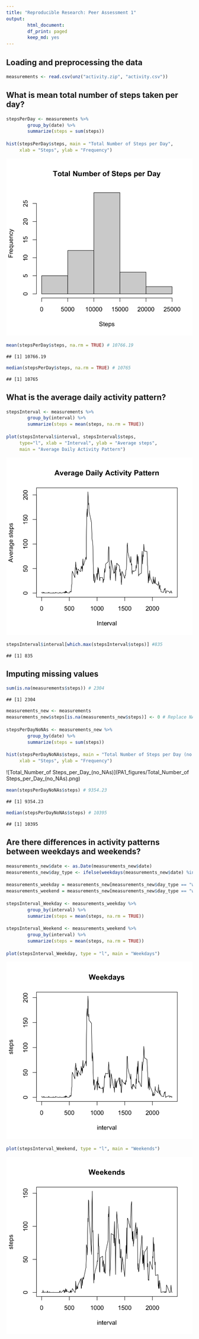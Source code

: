 ```yaml
---
title: "Reproducible Research: Peer Assessment 1"
output:
        html_document: 
        df_print: paged
        keep_md: yes
---
```


## Loading and preprocessing the data

```r
measurements <- read.csv(unz("activity.zip", "activity.csv"))
```
## What is mean total number of steps taken per day?

```r
stepsPerDay <- measurements %>%
        group_by(date) %>%
        summarize(steps = sum(steps))

hist(stepsPerDay$steps, main = "Total Number of Steps per Day",
     xlab = "Steps", ylab = "Frequency")
```

![Total_Number_of_Steps_per_Day](PA1_figures/Total_Number_of_Steps_per_Day.png) 

```r
mean(stepsPerDay$steps, na.rm = TRUE) # 10766.19
```

```
## [1] 10766.19
```

```r
median(stepsPerDay$steps, na.rm = TRUE) # 10765
```

```
## [1] 10765
```


## What is the average daily activity pattern?

```r
stepsInterval <- measurements %>%
        group_by(interval) %>%
        summarize(steps = mean(steps, na.rm = TRUE))

plot(stepsInterval$interval, stepsInterval$steps, 
     type="l", xlab = "Interval", ylab = "Average steps", 
     main = "Average Daily Activity Pattern")
```

![Average_Daily_Activity_Pattern](PA1_figures/Average_Daily_Activity_Pattern.png) 


```r
stepsInterval$interval[which.max(stepsInterval$steps)] #835
```

```
## [1] 835
```


## Imputing missing values

```r
sum(is.na(measurements$steps)) # 2304
```

```
## [1] 2304
```

```r
measurements_new <- measurements
measurements_new$steps[is.na(measurements_new$steps)] <- 0 # Replace NA values with 0

stepsPerDayNoNAs <- measurements_new %>%
        group_by(date) %>%
        summarize(steps = sum(steps))

hist(stepsPerDayNoNAs$steps, main = "Total Number of Steps per Day (no NAs)",
     xlab = "Steps", ylab = "Frequency")
```

![Total_Number_of Steps_per_Day_(no_NAs)](PA1_figures/Total_Number_of Steps_per_Day_(no_NAs).png)

```r
mean(stepsPerDayNoNAs$steps) # 9354.23
```

```
## [1] 9354.23
```

```r
median(stepsPerDayNoNAs$steps) # 10395
```

```
## [1] 10395
```


## Are there differences in activity patterns between weekdays and weekends?

```r
measurements_new$date <- as.Date(measurements_new$date)
measurements_new$day_type <- ifelse(weekdays(measurements_new$date) %in% c("Saturday", "Sunday"), "weekend", "weekday")

measurements_weekday = measurements_new[measurements_new$day_type == "weekday", ]
measurements_weekend = measurements_new[measurements_new$day_type == "weekend", ]

stepsInterval_Weekday <- measurements_weekday %>%
        group_by(interval) %>%
        summarize(steps = mean(steps, na.rm = TRUE))

stepsInterval_Weekend <- measurements_weekend %>%
        group_by(interval) %>%
        summarize(steps = mean(steps, na.rm = TRUE))

plot(stepsInterval_Weekday, type = "l", main = "Weekdays")
```

![Weekdays](PA1_figures/Weekdays.png)

```r
plot(stepsInterval_Weekend, type = "l", main = "Weekends")
```

![Weekends](PA1_figures/Weekends.png)
